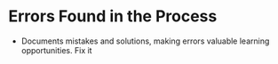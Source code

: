 # Errors Found in the Process
 - Documents mistakes and solutions, making errors valuable learning opportunities. Fix it
